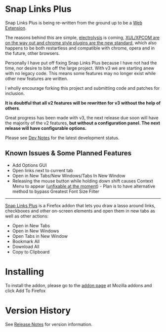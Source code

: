 # Snap Links Plus

Snap Links Plus is being re-written from the ground up to be a [Web Extension](https://developer.mozilla.org/en-US/Add-ons/WebExtensions).

The reasons behind this are simple, [electrolysis](https://wiki.mozilla.org/Electrolysis) is coming, [XUL/XPCOM are on the way out and chrome style plugins are the new standard](https://blog.mozilla.org/addons/2015/08/21/the-future-of-developing-firefox-add-ons/), which also happens to be both restartless and compatible with chrome, opera and in the future, other browsers.

Personally I have put off fixing Snap Links Plus because I have not had the time, nor desire to bite off the large project.  With v3 we are starting anew with no legacy code.  This means some features may no longer exist while other new features are written.

I wholly encourage forking this project and submitting code and patches for inclusion.

**It is doubtful that all v2 features will be rewritten for v3 without the help of others**.

Great progress has been made with v3, the next release due soon will have the majority of the v2 features, **but without a configuration panel.  The next release will have configurable options.**

Please see [Dev Notes](DevNotes.md) for the latest development status.

## Known Issues & Some Planned Features
 * Add Options GUI
 * Open links next to current tab
 * Open in New Tabs/New Windows/Tabs In New Window
 * Releasing the mouse button while holding down shift causes Context Menu to appear ([unfixable at the moment](https://bugzilla.mozilla.org/show_bug.cgi?id=692139)) - Plan is to have alternative method to bypass Greatest Font Size Filter


----

[Snap Links Plus](https://addons.mozilla.org/en-US/firefox/addon/snaplinksplus/) is a Firefox addon that lets you draw a lasso around links, checkboxes and other on-screen elements and open them in new tabs as  well as other actions:

* Open in New Tabs
* Open in New Windows
* Open Tabs in New Window
* Bookmark All
* Download All
* Copy to Clipboard

# Installing
To install the addon, please go to the [addon page](https://addons.mozilla.org/en-US/firefox/addon/snaplinksplus/) at Mozilla addons and click Add To Firefox

# Version History

See [Release Notes](ReleaseNotes.md) for version information.

